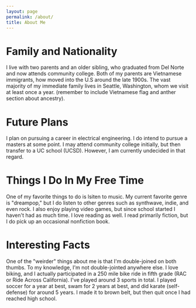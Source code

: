 ```yaml
---
layout: page
permalink: /about/
title: About Me
---
```

<html>
<html lang="en">
<head>
    <meta charset="UTF-8">
    <meta name="viewport" content="width=device-width, initial-scale=1.0">
</head>
<body>
    <div>
        <h1>Family and Nationality</h1>
        <div id="family"><p>I live with two parents and an older sibling, who graduated from Del Norte and now attends community college. Both of my parents are Vietnamese immigrants, how moved into the U.S around the late 1900s. The vast majority of my immediate family lives in Seattle, Washington, whom we visit at least once a year. (remember to include Vietnamese flag and anther section about ancestry).</p>
        <h1>Future Plans</h1>
        <div id="passions"><p>I plan on pursuing a career in electrical engineering. I do intend to pursue a masters at some point. I may attend community college initially, but then transfer to a UC school (UCSD). However, I am currently undecided in that regard.</p>
        <h1>Things I Do In My Free Time</h1>
        <div id ="things"><p>One of my favorite things to do is lsiten to music. My current favorite genre is "dreampop," but I do listen to other genres such as synthwave, indie, and even rock. I also enjoy playing video games, but since school started I haven't had as much time. I love reading as well. I read primarily fiction, but I do pick up an occasional nonfiction book.</p>
        <h1>Interesting Facts</h1>
        <div id ="interesting"><p>One of the "weirder" things about me is that I'm double-joined on both thumbs. To my knowledge, I'm not double-jointed anywhere else. I love biking, and I actually participated in a 250 mile bike ride in fifth grade (RAC or Ride Across California). I've played around 3 sports in total. I played soccer for a year at best, swam for 2 years at best, and did karate (self-defense) for around 5 years. I made it to brown belt, but then quit once I had reached high school.</p>
    </div>
    <script> 
    var family = document.getButtonById('family')
        family.style.marginBottom ='20px'
    var passions =  document.getButtonById('passions')
        passions.style.marginBottom = '20px'
     var things =  document.getButtonById('things')
        things.style.marginBottom = '20px'
     var interesting =  document.getButtonById('interesting')
        interesting.style.marginBottom = '20px'
    </script>
</body>
</html>



    